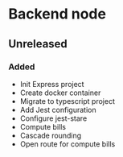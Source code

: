 # Backend node

## Unreleased

### Added

* Init Express project
* Create docker container
* Migrate to typescript project
* Add Jest configuration
* Configure jest-stare
* Compute bills
* Cascade rounding
* Open route for compute bills